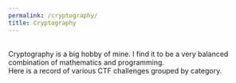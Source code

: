 ```yaml
---
permalink: /cryptography/
title: Cryptography
---
```


<br>
Cryptography is a big hobby of mine. I find it to be a very balanced combination of mathematics and programming. <br>
Here is a record of various CTF challenges grouped by category.


